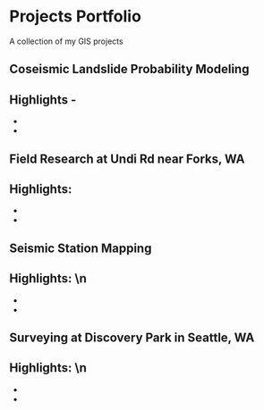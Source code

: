 # Projects Portfolio
A collection of my GIS projects
## Coseismic Landslide Probability Modeling
Highlights -
-
-
-
## Field Research at Undi Rd near Forks, WA
Highlights:
-
-
-
## Seismic Station Mapping
Highlights: \n
-
-
-
## Surveying at Discovery Park in Seattle, WA
Highlights: \n
-
-
-